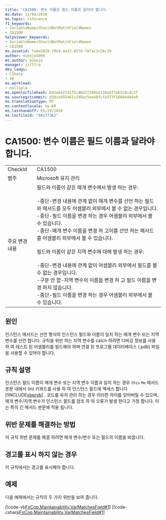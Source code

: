 ```yaml
---
title: 'CA1500: 변수 이름은 필드 이름과 달라야 합니다.'
ms.date: 11/04/2016
ms.topic: reference
f1_keywords:
- VariableNamesShouldNotMatchFieldNames
- CA1500
helpviewer_keywords:
- VariableNamesShouldNotMatchFieldNames
- CA1500
ms.assetid: fa0e5029-79e9-4a33-8576-787ac3c26c39
author: mikejo5000
ms.author: mikejo
manager: jillfra
dev_langs:
- CSharp
- VB
ms.workload:
- multiple
ms.openlocfilehash: b92e6427d1f5c46d1f294ae130adf7eb3c0cdc3f
ms.sourcegitcommit: d20ce855461c240ac5eee0fcfe373f166b4a04a9
ms.translationtype: MT
ms.contentlocale: ko-KR
ms.lasthandoff: 05/29/2020
ms.locfileid: "84177362"
---
```

# <a name="ca1500-variable-names-should-not-match-field-names"></a>CA1500: 변수 이름은 필드 이름과 달라야 합니다.

|||
|-|-|
|CheckId|CA1500|
|범주|Microsoft 유지 관리|
|주요 변경 내용|필드와 이름이 같은 매개 변수에서 발생 하는 경우:<br /><br /> -중단-변경 내용에 관계 없이 매개 변수를 선언 하는 필드와 메서드를 모두 어셈블리 외부에서 볼 수 없는 경우입니다.<br />-중단-필드 이름을 변경 하는 경우 어셈블리 외부에서 볼 수 있습니다.<br />-중단-매개 변수 이름을 변경 하 고이를 선언 하는 메서드를 어셈블리 외부에서 볼 수 있습니다.<br /><br /> 필드와 이름이 같은 지역 변수에 대해 발생 하는 경우:<br /><br /> -중단-변경 내용에 관계 없이 어셈블리 외부에서 필드를 볼 수 없는 경우입니다.<br />-구분 안 함-지역 변수의 이름을 변경 하 고 필드 이름을 변경 하지 않습니다.<br />-중단-필드 이름을 변경 하는 경우 어셈블리 외부에서 볼 수 있습니다.|

## <a name="cause"></a>원인

인스턴스 메서드는 선언 형식의 인스턴스 필드와 이름이 일치 하는 매개 변수 또는 지역 변수를 선언 합니다. 규칙을 위반 하는 지역 변수를 catch 하려면 디버깅 정보를 사용 하 여 테스트 된 어셈블리를 빌드해야 하며 연결 된 프로그램 데이터베이스 (.pdb) 파일을 사용할 수 있어야 합니다.

## <a name="rule-description"></a>규칙 설명

인스턴스 필드 이름이 매개 변수 또는 지역 변수 이름과 일치 하는 경우 `this` `Me` 메서드 본문 내에서 (in) 키워드를 사용 하 여 인스턴스 필드에 액세스 합니다 [!INCLUDE[vbprvb](../code-quality/includes/vbprvb_md.md)] . 코드를 유지 관리 하는 경우 이러한 차이를 잊어버릴 수 있으며, 매개 변수/지역 변수가 인스턴스 필드를 참조 하 여 오류가 발생 한다고 가정 합니다. 이는 특히 긴 메서드 본문에 적용 됩니다.

## <a name="how-to-fix-violations"></a>위반 문제를 해결하는 방법

이 규칙 위반 문제를 해결 하려면 매개 변수/변수 또는 필드의 이름을 바꿉니다.

## <a name="when-to-suppress-warnings"></a>경고를 표시 하지 않는 경우

이 규칙에서는 경고를 표시해야 합니다.

## <a name="example"></a>예제

다음 예제에서는 규칙의 두 가지 위반을 보여 줍니다.

[!code-vb[FxCop.Maintainability.VarMatchesField#1](../code-quality/codesnippet/VisualBasic/ca1500-variable-names-should-not-match-field-names_1.vb)]
[!code-csharp[FxCop.Maintainability.VarMatchesField#1](../code-quality/codesnippet/CSharp/ca1500-variable-names-should-not-match-field-names_1.cs)]
